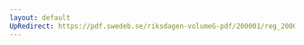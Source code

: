 ```yaml
---
layout: default
UpRedirect: https://pdf.swedeb.se/riksdagen-volumeG-pdf/200001/reg_200001/reg_200001_0150.pdf
---
```

